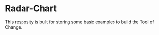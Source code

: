 Radar-Chart
===========

This resposity is built for storing some basic examples to build the Tool of Change. 
